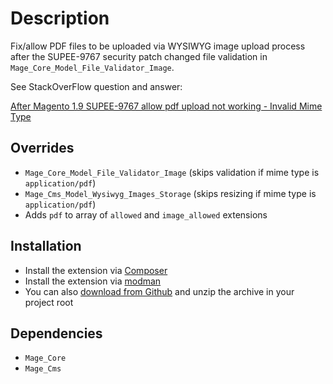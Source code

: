 # Description

Fix/allow PDF files to be uploaded via WYSIWYG image upload process after the SUPEE-9767 security patch changed file validation in `Mage_Core_Model_File_Validator_Image`.

See StackOverFlow question and answer:

[After Magento 1.9 SUPEE-9767 allow pdf upload not working - Invalid Mime Type](https://stackoverflow.com/a/44828074)

## Overrides

+ `Mage_Core_Model_File_Validator_Image` (skips validation if mime type is `application/pdf`)
+ `Mage_Cms_Model_Wysiwyg_Images_Storage` (skips resizing if mime type is `application/pdf`)
+ Adds `pdf` to array of `allowed` and `image_allowed` extensions


## Installation

* Install the extension via [Composer](https://getcomposer.org/)
* Install the extension via [modman](https://github.com/colinmollenhour/modman)
* You can also [download from Github](https://github.com/augustash/ash_pdfuploadaftersupee9767/archive/master.zip) and unzip the archive in your project root

## Dependencies

+ `Mage_Core`
+ `Mage_Cms`
